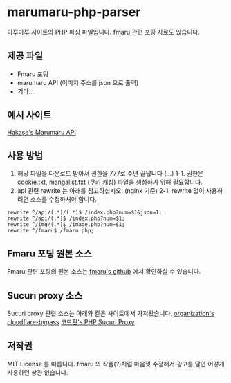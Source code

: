 # marumaru-php-parser
마루마루 사이트의 PHP 파싱 파일입니다. fmaru 관련 포팅 자료도 있습니다.

## 제공 파일
* Fmaru 포팅
* marumaru API (이미지 주소를 json 으로 출력)
* 기타...

## 예시 사이트
[Hakase's Marumaru API](https://marumaru.hakase.kr/)

## 사용 방법
1. 해당 파일을 다운로드 받아서 권한을 777로 주면 끝납니다 (...)
1-1. 권한은 cookie.txt, mangalist.txt (쿠키 캐싱) 파일을 생성하기 위해 필요합니다.
2. api 관련 rewrite 는 아래를 참고하십시오. (nginx 기준)
2-1. rewrite 없이 사용하려면 소스를 수정하셔야 합니다.
```
rewrite ^/api/(.*)/(.*)$ /index.php?num=$1&json=1;
rewrite ^/api/(.*)$ /index.php?num=$1;
rewrite ^/img/(.*)$ /image.php?num=$1;
rewrite ^/fmaru$ /fmaru.php;
```

## Fmaru 포팅 원본 소스
Fmaru 관련 포팅의 원본 소스는 [fmaru's github](https://github.com/fmaru/fmaru) 에서 확인하실 수 있습니다.

## Sucuri proxy 소스
Sucuri proxy 관련 소스는 아래와 같은 사이트에서 가져왔습니다.
[organization's cloudflare-bypass](https://github.com/organization/cloudflare-bypass)
[코드팟's PHP Sucuri Proxy](http://cafe.naver.com/gogoomas/337647)

## 저작권
MIT License 를 따릅니다. fmaru 의 작품(?)처럼 마음껏 수정해서 광고를 달던 어떻게 사용하던 상관 없습니다.

